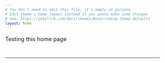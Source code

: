 ```yaml
---
# You don't need to edit this file, it's empty on purpose.
# Edit theme's home layout instead if you wanna make some changes
# See: https://jekyllrb.com/docs/themes/#overriding-theme-defaults
layout: home
---
```




<p align="justify" style="font-size:130%;">
Testing this home page
</p>

<br>

______


